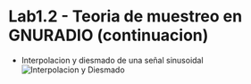 # Lab1.2 - Teoria de muestreo en GNURADIO (continuacion)

- Interpolacion y diesmado de una señal sinusoidal
![Interpolacion y Diesmado](https://user-images.githubusercontent.com/62948474/189471609-e96d0730-7a2a-40b8-ba77-ff9533194424.png)
